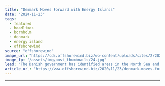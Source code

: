 ```yaml
---
title: "Denmark Moves Forward with Energy Islands"
date: "2020-11-23"
tags: 
  - featured
  - headlines
  - bornholm
  - denmark
  - energy island
  - offshorewind
source: "offshorewind"
image_url: "https://cdn.offshorewind.biz/wp-content/uploads/sites/2/2020/11/23093900/Denmark-Moves-Forward-with-Energy-Island-Projects.jpg"
image_fp: "/assets/img/post_thumbnails/24.jpg"
lead: "The Danish government has identified areas in the North Sea and the Baltic Sea"
article_url: "https://www.offshorewind.biz/2020/11/23/denmark-moves-forward-with-energy-islands/"
---
```


---
